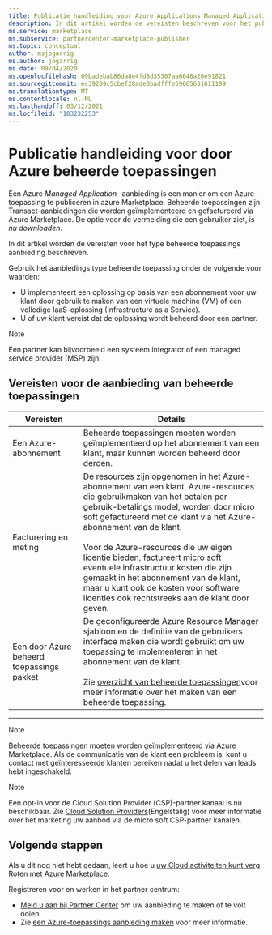 ```yaml
---
title: Publicatie handleiding voor Azure Applications Managed Application aanbieding-Azure Marketplace
description: In dit artikel worden de vereisten beschreven voor het publiceren van een beheerde toepassing in azure Marketplace.
ms.service: marketplace
ms.subservice: partnercenter-marketplace-publisher
ms.topic: conceptual
author: msjogarrig
ms.author: jogarrig
ms.date: 09/04/2020
ms.openlocfilehash: 09badebab86da8e4fd8d35307aa6648a26e91821
ms.sourcegitcommit: ec39209c5cbef28ade0badfffe59665631611199
ms.translationtype: MT
ms.contentlocale: nl-NL
ms.lasthandoff: 03/12/2021
ms.locfileid: "103232253"
---
```

# <a name="publishing-guide-for-azure-managed-applications"></a>Publicatie handleiding voor door Azure beheerde toepassingen

Een Azure *Managed Application* -aanbieding is een manier om een Azure-toepassing te publiceren in azure Marketplace. Beheerde toepassingen zijn Transact-aanbiedingen die worden geïmplementeerd en gefactureerd via Azure Marketplace. De optie voor de vermelding die een gebruiker ziet, is *nu downloaden*.

In dit artikel worden de vereisten voor het type beheerde toepassings aanbieding beschreven.

Gebruik het aanbiedings type beheerde toepassing onder de volgende voor waarden:

- U implementeert een oplossing op basis van een abonnement voor uw klant door gebruik te maken van een virtuele machine (VM) of een volledige IaaS-oplossing (Infrastructure as a Service).
- U of uw klant vereist dat de oplossing wordt beheerd door een partner.

>[!NOTE]
>Een partner kan bijvoorbeeld een systeem integrator of een managed service provider (MSP) zijn.  

## <a name="managed-application-offer-requirements"></a>Vereisten voor de aanbieding van beheerde toepassingen

|Vereisten |Details  |
|---------|---------|
|Een Azure-abonnement | Beheerde toepassingen moeten worden geïmplementeerd op het abonnement van een klant, maar kunnen worden beheerd door derden. |
|Facturering en meting    |  De resources zijn opgenomen in het Azure-abonnement van een klant. Azure-resources die gebruikmaken van het betalen per gebruik-betalings model, worden door micro soft gefactureerd met de klant via het Azure-abonnement van de klant. <br><br> Voor de Azure-resources die uw eigen licentie bieden, factureert micro soft eventuele infrastructuur kosten die zijn gemaakt in het abonnement van de klant, maar u kunt ook de kosten voor software licenties ook rechtstreeks aan de klant door geven.        |
|Een door Azure beheerd toepassings pakket    |   De geconfigureerde Azure Resource Manager sjabloon en de definitie van de gebruikers interface maken die wordt gebruikt om uw toepassing te implementeren in het abonnement van de klant.<br><br>Zie [overzicht van beheerde toepassingen](../azure-resource-manager/managed-applications/publish-service-catalog-app.md)voor meer informatie over het maken van een beheerde toepassing.|

---

> [!NOTE]
> Beheerde toepassingen moeten worden geïmplementeerd via Azure Marketplace. Als de communicatie van de klant een probleem is, kunt u contact met geïnteresseerde klanten bereiken nadat u het delen van leads hebt ingeschakeld.  

> [!Note]
> Een opt-in voor de Cloud Solution Provider (CSP)-partner kanaal is nu beschikbaar. Zie [Cloud Solution Providers](./cloud-solution-providers.md)(Engelstalig) voor meer informatie over het marketing uw aanbod via de micro soft CSP-partner kanalen.

## <a name="next-steps"></a>Volgende stappen

Als u dit nog niet hebt gedaan, leert u hoe u [uw Cloud activiteiten kunt verg Roten met Azure Marketplace](https://azuremarketplace.microsoft.com/sell).

Registreren voor en werken in het partner centrum:

- [Meld u aan bij Partner Center](https://partner.microsoft.com/dashboard/account/v3/enrollment/introduction/partnership) om uw aanbieding te maken of te volt ooien.
- Zie [een Azure-toepassings aanbieding maken](./create-new-azure-apps-offer.md) voor meer informatie.
